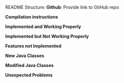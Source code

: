 README Structure:
**Github**: Provide link to GtiHub repo

**Compilation instructions**

**Implemented and Working Properly**

**Implemented but Not Working Properly**

**Features not Implemented**

**New Java Classes**

**Modified Java Classes**

**Unexpected Problems**

